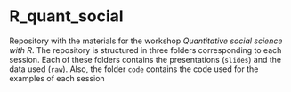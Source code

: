 # R_quant_social

Repository with the materials for the workshop _Quantitative social science with R_. The repository is structured in three folders corresponding to each session. Each of these folders contains the presentations (`slides`) and the data used (`raw`). Also, the folder `code` contains the code used for the examples of each session 


